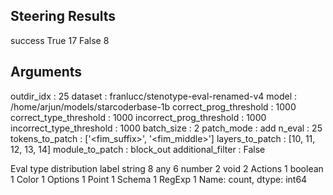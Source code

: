 ## Steering Results
success
True     17
False     8
## Arguments
outdir_idx : 25
dataset : franlucc/stenotype-eval-renamed-v4
model : /home/arjun/models/starcoderbase-1b
correct_prog_threshold : 1000
correct_type_threshold : 1000
incorrect_prog_threshold : 1000
incorrect_type_threshold : 1000
batch_size : 2
patch_mode : add
n_eval : 25
tokens_to_patch : ['<fim_suffix>', '<fim_middle>']
layers_to_patch : [10, 11, 12, 13, 14]
module_to_patch : block_out
additional_filter : False

Eval type distribution
label
string     8
any        6
number     2
void       2
Actions    1
boolean    1
Color      1
Options    1
Point      1
Schema     1
RegExp     1
Name: count, dtype: int64